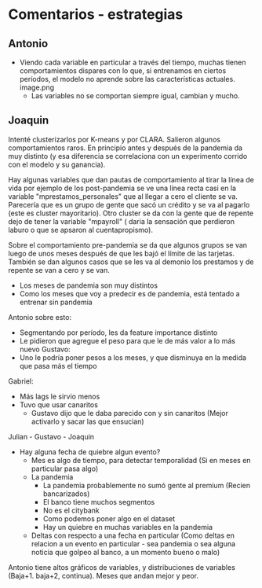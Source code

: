 # Comentarios - estrategias

## Antonio

- Viendo cada variable en particular a través del tiempo, muchas tienen comportamientos dispares con lo que, si entrenamos en ciertos períodos, el modelo no aprende sobre las características actuales. image.png
    - Las variables no se comportan siempre igual, cambian y mucho.


## Joaquin

Intenté clusterizarlos por K-means y por CLARA. Salieron algunos comportamientos raros. En principio antes y después de la pandemia da muy distinto (y esa diferencia se correlaciona con un experimento corrido con el modelo y su ganancia).

Hay algunas variables que dan pautas de comportamiento al tirar la línea de vida por ejemplo de los post-pandemia se ve una línea recta casi en la variable "mprestamos_personales" que al llegar a cero el cliente se va. Parecería que es un grupo de gente que sacó un crédito y se va al pagarlo (este es cluster mayoritario). Otro cluster se da con la gente que de repente dejo de tener la variable "mpayroll" ( daria la sensación que perdieron laburo o que se apsaron al cuentapropismo).

Sobre el comportamiento pre-pandemia se da que algunos grupos se van luego de unos meses después de que les bajó el límite de las tarjetas. También se dan algunos casos que se les va al demonio los prestamos y de repente se van a cero y se van.

- Los meses de pandemia son muy distintos
- Como los meses que voy a predecir es de pandemia, está tentado a entrenar sin pandemia

Antonio sobre esto:
- Segmentando por período, les da feature importance distinto
- Le pidieron que agregue el peso para que le de más valor a lo más nuevo
Gustavo:
- Uno le podría poner pesos a los meses, y que disminuya en la medida que pasa más el tiempo

Gabriel:
- Más lags le sirvio menos
- Tuvo que usar canaritos
    - Gustavo dijo que le daba parecido con y sin canaritos (Mejor activarlo y sacar las que ensucian)

Julian - Gustavo - Joaquin
- Hay alguna fecha de quiebre algun evento?
    - Mes es algo de tiempo, para detectar temporalidad (Si en meses en particular pasa algo)
    - La pandemia
        - La pandemia probablemente no sumó gente al premium (Recien bancarizados)
        - El banco tiene muchos segmentos
        - No es el citybank
        - Como podemos poner algo en el dataset 
        - Hay un quiebre en muchas variables en la pandemia
    - Deltas con respecto a una fecha en particular (Como deltas en relacion a un evento en particular - sea pandemia o sea alguna noticia que golpeo al banco, a un momento bueno o malo)

Antonio tiene altos gráficos de variables,  y distribuciones de variables (Baja+1. baja+2, continua). Meses que andan mejor y peor.